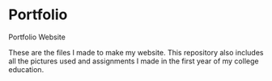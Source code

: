 # Portfolio
 Portfolio Website

These are the files I made to make my website. This repository also includes all the pictures used and assignments I made in the first year of my college education.
